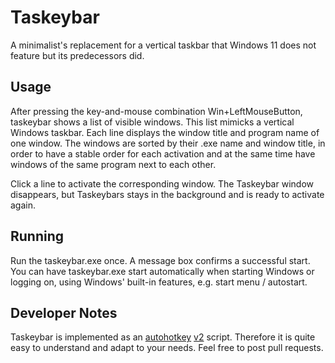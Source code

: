# Taskeybar
A minimalist's replacement for a vertical taskbar that Windows 11 does not feature but its predecessors did.

## Usage
After pressing the key-and-mouse combination Win+LeftMouseButton, taskeybar shows a list of visible windows. This list mimicks a vertical Windows taskbar. Each line displays the window title and program name of one window. The windows are sorted by their .exe name and window title, in order to have a stable order for each activation and at the same time have windows of the same program next to each other.

Click a line to activate the corresponding window. The Taskeybar window disappears, but Taskeybars stays in the background and is ready to activate again.

## Running
Run the taskeybar.exe once. A message box confirms a successful start. You can have taskeybar.exe start automatically when starting Windows or logging on, using Windows' built-in features, e.g. start menu / autostart.

## Developer Notes
Taskeybar is implemented as an [autohotkey](https://www.autohotkey.com/) [v2](https://www.autohotkey.com/v2/) script. Therefore it is quite easy to understand and adapt to your needs. Feel free to post pull requests.
